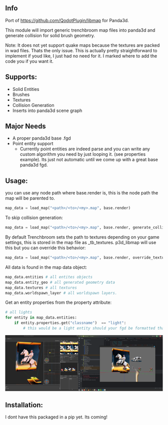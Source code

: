 
## Info
Port of https://github.com/QodotPlugin/libmap for Panda3d.

This module will import generic trenchbroom map files into panda3d and generate collision for solid brush geometry.

Note: It does not yet support quake maps because the textures are packed in wad files. Thats the only issue. This is actually pretty straightforward to implement if youd like, I just had no need for it. I marked where to add the code you if you want it. 

## Supports:
* Solid Entities
* Brushes
* Textures
* Collision Generation
* Inserts into panda3d scene graph

## Major Needs
* A proper panda3d base .fgd
* Point entity support
    - Currently point entities are indeed parse and you can write any custom algorithm you need by just looping it. (see properties example). Its just not automatic until we come up with a great base panda3d fgd.



## Usage:
you can use any node path where base.render is, this is the node path the map will be parented to.
```python
map_data = load_map("<path>/<to>/<my>.map", base.render)
```

To skip collision generation:
```python
map_data = load_map("<path>/<to>/<my>.map", base.render, generate_collisions=False)
```

By default Trenchbroom sets the path to textures depending on your game settings, this is stored in the map file as _tb_textures. p3d_libmap will use this but you can override this behavior:
```python
map_data = load_map("<path>/<to>/<my>.map", base.render, override_texture_location="/path/to/my/textures")
```

All data is found in the map data object:
```python
map_data.entities # all entites objects
map_data.entity_geo # all generated geometry data
map_data.textures # all textures
map_data.worldspawn_layer # all worldspawn layers.
```

Get an entity properties from the property attribute:
```python
# all lights
for entity in map_data.entities:
    if entity.properties.get("classname")  == "light":
        # this would be a light entity should your fgd be formatted that way. This is how qodot defines lights.
```


![Alt text](/images/trenchbroom_showcase.png?raw=true "Example")


## Installation:
I dont have this packaged in a pip yet. Its coming!